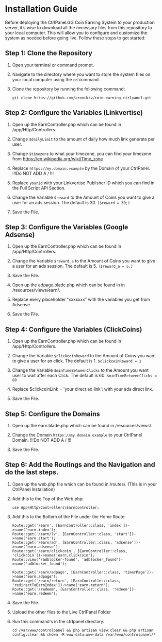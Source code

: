 # Installation Guide

Before deploying the CtrlPanel.GG Coin Earning System to your production server, it’s wise to download all the necessary files from this repository to your local computer. This will allow you to configure and customize the system as needed before going live. Follow these steps to get started:

## Step 1: Clone the Repository

1. Open your terminal or command prompt.

2. Navigate to the directory where you want to store the system files on your local computer using the `cd` command.

3. Clone the repository by running the following command:

   ```shell
   git clone https://github.com/aroniktv/coin-earning-ctrlpanel.git

   ```

## Step 2: Configure the Variables (Linkvertise)

1. Open up the EarnController.php which can be found in /app/Http/Controllers.

2. Change `$dailyLimit` to the amount of daily how much link generate per user.

3. Change `$timezone` to what your timezone, you can find your timezone from https://en.wikipedia.org/wiki/Time_zone

4. Replace `https://my.domain.example` by the Domain of your CtrlPanel. !!!Do NOT ADD A / !!!

5. Replace `yourid` with your Linkvertise Publisher ID which you can find in the Full Script API Section.

6. Change the Variable `$reward` to the Amount of Coins you want to give a user for an ads session. The default is 30. `($reward = 30;)`

7. Save the File.

## Step 3: Configure the Variables (Google Adsense)

1. Open up the EarnController.php which can be found in /app/Http/Controllers.

2. Change the Variable `$reward_a` to the Amount of Coins you want to give a user for an ads session. The default is 5. `($reward_a = 5;)`

3. Save the File.

4. Open up the adpage.blade.php which can be found in in /resources/views/earn/.

5. Replace every placeholder “xxxxxxx” with the variables you get from Adsense

6. Save the File.

## Step 4: Configure the Variables (ClickCoins)

1. Open up the EarnController.php which can be found in /app/Http/Controllers.

2. Change the Variable `$clickcoinReward` to the Amount of Coins you want to give a user for an click. The default is 1. `$clickcoinReward = 1`

3. Change the Variable `$minTimeBetweenClicks` to the Amount you want user to wait after each Click. The default is 60. `$minTimeBetweenClicks = 60`

4. Replace $clickcoinLink = 'your direct ad link'; with your ads direct link.

5. Save the File.

## Step 5: Configure the Domains

1. Open up the earn.blade.php which can be found in /resources/views/.

2. Change the Domain `https://my.domain.example` to your CtrlPanel Domain. !!!Do NOT ADD A / !!!

3. Save the File.

## Step 6: Add the Routings and the Navigation and do the last steps.

1. Open up the web.php file which can be found in /routes/. (This is in your CtrlPanel Installation)

2. Add this to the Top of the Web.php:

   ```shell
   use App\Http\Controllers\EarnController;

   ```

3. Add this to the Bottom of the File under the Home Route:

   ```shell
   Route::get('/earn', [EarnController::class, 'index'])->name('earn.index');
   Route::get('/earn/lv', [EarnController::class, 'start'])->name('earn.start');
   Route::get('/earn/ad', [EarnController::class, 'adsense'])->name('earn.adsense');
   Route::get('/earn/clickcoin', [EarnController::class, 'clickcoin'])->name('earn.clickcoin');
   Route::view('/adblocker-found', 'adblocker_found')->name('adblocker_found');

   Route::get('/earn/adpage', [EarnController::class, 'timerPage'])->name('earn.adpage');
   Route::get('/earn/return', [EarnController::class, 'redirectToEarnIndex'])->name('earn.return');
   Route::get('/redeem', [EarnController::class, 'redeem'])->name('earn.redeem');

   ```

4. Save the File.

5. Upload the other files to the Live CtrlPanel Folder

6. Run this command's in the ctrlpanel directory.
   ```
   cd /var/www/controlpanel && php artisan view:clear && php artisan config:clear && chown -R www-data:www-data /var/www/controlpanel/*
   ```

